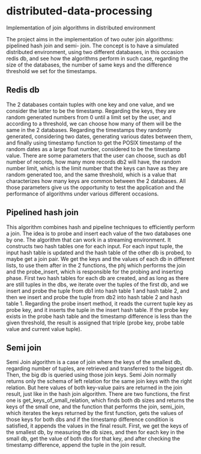 # distributed-data-processing
Implementation of join algorithms in distributed environment

The project aims in the implementation of two outer join algorithms: pipelined hash join and semi-
join. The concept is to have a simulated distributed environment, using two different databases, in
this occasion redis db, and see how the algorithms perform in such case, regarding the size of the
databases, the number of same keys and the difference threshold we set for the timestamps.

## Redis db
The 2 databases contain tuples with one key and one value, and we consider the latter to be the
timestamp.
Regarding the keys, they are random generated numbers from 0 until a limit set by the user, and
according to a threshold, we can choose how many of them will be the same in the 2 databases.
Regarding the timestamps they randomly generated, considering two dates, generating various dates
between them, and finally using timestamp function to get the POSIX timestamp of the random
dates as a large float number, considered to be the timestamp value.
There are some parameters that the user can choose, such as db1 number of records, how many
more records db2 will have, the random number limit, which is the limit number that the keys can
have as they are random generated too, and the same threshold, which is a value that characterizes
how many keys are common between the 2 databases.
All those parameters give us the opportunity to test the application and the performance of
algorithms under various different occasions.

## Pipelined hash join
This algorithm combines hash and pipeline techniques to efficiently perform a join. The idea is to
probe and insert each value of the two databases one by one. The algorithm that can work in a
streaming environment. It constructs two hash tables one for each input. For each input tuple, the
input hash table is updated and the hash table of the other db is probed, to maybe get a join pair.
We get the keys and the values of each db in different lists, to use them after in the 2 functions, the
phj which performs the join and the probe_insert, which is responsible for the probing and
inserting phase.
First two hash tables for each db are created, and as long as there are still tuples in the dbs, we
iterate over the tuples of the first db, and we insert and probe the tuple from db1 into hash table 1
and hash table 2, and then we insert and probe the tuple from db2 into hash table 2 and hash table 1.
Regarding the probe insert method, it reads the current tuple key as probe key, and it inserts the
tuple in the insert hash table. If the probe key exists in the probe hash table and the timestamp
difference is less than the given threshold, the result is assigned that triple (probe key, probe table
value and current value tuple).

## Semi join
Semi Join algorithm is a case of join where the keys of the smallest db, regarding number of tuples,
are retrieved and transferred to the biggest db. Then, the big db is queried using those join keys.
Semi Join normally returns only the schema of left relation for the same join keys with the right
relation. But here values of both key-value pairs are returned in the join result, just like in the hash
join algorithm.
There are two functions, the first one is get_keys_of_small_relation, which finds both db sizes and
returns the keys of the small one, and the function that performs the join, semi_join, which iterates
the keys returned by the first function, gets the values of those keys for both dbs and if the
timestamp difference condition is satisfied, it appends the values in the final result.
First, we get the keys of the smallest db, by measuring the db sizes, and then for each key in the
small db, get the value of both dbs for that key, and after checking the timestamp difference, append
the tuple in the join result.
